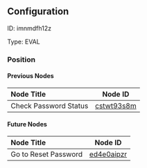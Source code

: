 # 
## Configuration
ID:  imnmdfh12z

Type: EVAL 








### Position

#### Previous Nodes
| Node Title | Node ID |
| :------------- | ------------ |
| Check Password Status | [cstwt93s8m](./cstwt93s8m.md) | 
 
 #### Future Nodes
| Node Title | Node ID |
| :------------- | ------------ |
| Go to Reset Password |[ed4e0aipzr](./ed4e0aipzr.md) | 